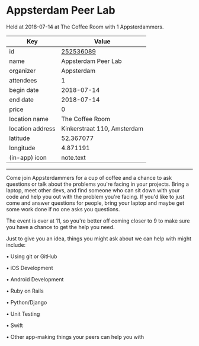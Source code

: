 # Appsterdam Peer Lab
Held at 2018-07-14 at The Coffee Room with 1 Appsterdammers.
        
|Key|Value
|---|---|
|id|[252536089](https://www.meetup.com/appsterdam/events/252536089/)|
|name|Appsterdam Peer Lab|
|organizer|Appsterdam|
|attendees|1|
|begin date|2018-07-14|
|end date|2018-07-14|
|price|0|
|location name|The Coffee Room|
|location address|Kinkerstraat 110, Amsterdam|
|latitude|52.367077|
|longitude|4.871191|
|(in-app) icon|note.text|

---

Come join Appsterdammers for a cup of coffee and a chance to ask questions or talk about the problems you're facing in your projects. Bring a laptop, meet other devs, and find someone who can sit down with your code and help you out with the problem you're facing. If you'd like to just come and answer questions for people, bring your laptop and maybe get some work done if no one asks you questions.

The event is over at 11, so you're better off coming closer to 9 to make sure you have a chance to get the help you need.

Just to give you an idea, things you might ask about we can help with might include:

• Using git or GitHub

• iOS Development

• Android Development

• Ruby on Rails

• Python/Django

• Unit Testing

• Swift

• Other app-making things your peers can help you with


